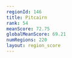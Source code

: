 ```yaml
---
regionId: 146
title: Pitcairn
rank: 54
meanScore: 72.75
globalMeanScore: 69.21
numRegions: 220
layout: region_score
---
```

